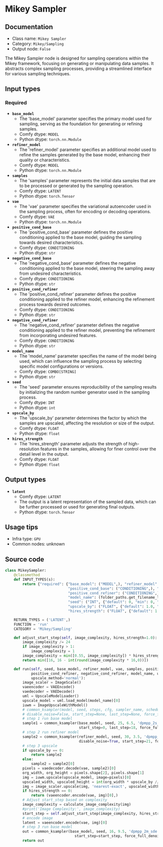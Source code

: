 # Mikey Sampler
## Documentation
- Class name: `Mikey Sampler`
- Category: `Mikey/Sampling`
- Output node: `False`

The Mikey Sampler node is designed for sampling operations within the Mikey framework, focusing on generating or manipulating data samples. It abstracts complex sampling processes, providing a streamlined interface for various sampling techniques.
## Input types
### Required
- **`base_model`**
    - The 'base_model' parameter specifies the primary model used for sampling, serving as the foundation for generating or refining samples.
    - Comfy dtype: `MODEL`
    - Python dtype: `torch.nn.Module`
- **`refiner_model`**
    - The 'refiner_model' parameter specifies an additional model used to refine the samples generated by the base model, enhancing their quality or characteristics.
    - Comfy dtype: `MODEL`
    - Python dtype: `torch.nn.Module`
- **`samples`**
    - The 'samples' parameter represents the initial data samples that are to be processed or generated by the sampling operation.
    - Comfy dtype: `LATENT`
    - Python dtype: `torch.Tensor`
- **`vae`**
    - The 'vae' parameter specifies the variational autoencoder used in the sampling process, often for encoding or decoding operations.
    - Comfy dtype: `VAE`
    - Python dtype: `torch.nn.Module`
- **`positive_cond_base`**
    - The 'positive_cond_base' parameter defines the positive conditioning applied to the base model, guiding the sampling towards desired characteristics.
    - Comfy dtype: `CONDITIONING`
    - Python dtype: `str`
- **`negative_cond_base`**
    - The 'negative_cond_base' parameter defines the negative conditioning applied to the base model, steering the sampling away from undesired characteristics.
    - Comfy dtype: `CONDITIONING`
    - Python dtype: `str`
- **`positive_cond_refiner`**
    - The 'positive_cond_refiner' parameter defines the positive conditioning applied to the refiner model, enhancing the refinement process towards desired outcomes.
    - Comfy dtype: `CONDITIONING`
    - Python dtype: `str`
- **`negative_cond_refiner`**
    - The 'negative_cond_refiner' parameter defines the negative conditioning applied to the refiner model, preventing the refinement from incorporating undesired features.
    - Comfy dtype: `CONDITIONING`
    - Python dtype: `str`
- **`model_name`**
    - The 'model_name' parameter specifies the name of the model being used, which can influence the sampling process by selecting specific model configurations or versions.
    - Comfy dtype: `COMBO[STRING]`
    - Python dtype: `str`
- **`seed`**
    - The 'seed' parameter ensures reproducibility of the sampling results by initializing the random number generator used in the sampling process.
    - Comfy dtype: `INT`
    - Python dtype: `int`
- **`upscale_by`**
    - The 'upscale_by' parameter determines the factor by which the samples are upscaled, affecting the resolution or size of the output.
    - Comfy dtype: `FLOAT`
    - Python dtype: `float`
- **`hires_strength`**
    - The 'hires_strength' parameter adjusts the strength of high-resolution features in the samples, allowing for finer control over the detail level in the output.
    - Comfy dtype: `FLOAT`
    - Python dtype: `float`
## Output types
- **`latent`**
    - Comfy dtype: `LATENT`
    - The output is a latent representation of the sampled data, which can be further processed or used for generating final outputs.
    - Python dtype: `torch.Tensor`
## Usage tips
- Infra type: `GPU`
- Common nodes: unknown


## Source code
```python
class MikeySampler:
    @classmethod
    def INPUT_TYPES(s):
        return {"required": {"base_model": ("MODEL",), "refiner_model": ("MODEL",), "samples": ("LATENT",), "vae": ("VAE",),
                             "positive_cond_base": ("CONDITIONING",), "negative_cond_base": ("CONDITIONING",),
                             "positive_cond_refiner": ("CONDITIONING",), "negative_cond_refiner": ("CONDITIONING",),
                             "model_name": (folder_paths.get_filename_list("upscale_models"), ),
                             "seed": ("INT", {"default": 0, "min": 0, "max": 0xffffffffffffffff}),
                             "upscale_by": ("FLOAT", {"default": 1.0, "min": 0.0, "max": 10.0, "step": 0.1}),
                             "hires_strength": ("FLOAT", {"default": 1.0, "min": 0.0, "max": 2.0, "step": 0.1}),}}

    RETURN_TYPES = ('LATENT',)
    FUNCTION = 'run'
    CATEGORY = 'Mikey/Sampling'

    def adjust_start_step(self, image_complexity, hires_strength=1.0):
        image_complexity /= 24
        if image_complexity > 1:
            image_complexity = 1
        image_complexity = min([0.55, image_complexity]) * hires_strength
        return min([16, 16 - int(round(image_complexity * 16,0))])

    def run(self, seed, base_model, refiner_model, vae, samples, positive_cond_base, negative_cond_base,
            positive_cond_refiner, negative_cond_refiner, model_name, upscale_by=1.0, hires_strength=1.0,
            upscale_method='normal'):
        image_scaler = ImageScale()
        vaeencoder = VAEEncode()
        vaedecoder = VAEDecode()
        uml = UpscaleModelLoader()
        upscale_model = uml.load_model(model_name)[0]
        iuwm = ImageUpscaleWithModel()
        # common_ksampler(model, seed, steps, cfg, sampler_name, scheduler, positive, negative, latent, denoise=1.0,
        # disable_noise=False, start_step=None, last_step=None, force_full_denoise=False)
        # step 1 run base model
        sample1 = common_ksampler(base_model, seed, 25, 6.5, 'dpmpp_2s_ancestral', 'simple', positive_cond_base, negative_cond_base, samples,
                                  start_step=0, last_step=18, force_full_denoise=False)[0]
        # step 2 run refiner model
        sample2 = common_ksampler(refiner_model, seed, 30, 3.5, 'dpmpp_2m', 'simple', positive_cond_refiner, negative_cond_refiner, sample1,
                                  disable_noise=True, start_step=21, force_full_denoise=True)
        # step 3 upscale
        if upscale_by == 0:
            return sample2
        else:
            sample2 = sample2[0]
        pixels = vaedecoder.decode(vae, sample2)[0]
        org_width, org_height = pixels.shape[2], pixels.shape[1]
        img = iuwm.upscale(upscale_model, image=pixels)[0]
        upscaled_width, upscaled_height = int(org_width * upscale_by // 8 * 8), int(org_height * upscale_by // 8 * 8)
        img = image_scaler.upscale(img, 'nearest-exact', upscaled_width, upscaled_height, 'center')[0]
        if hires_strength == 0:
            return (vaeencoder.encode(vae, img)[0],)
        # Adjust start_step based on complexity
        image_complexity = calculate_image_complexity(img)
        #print('Image Complexity:', image_complexity)
        start_step = self.adjust_start_step(image_complexity, hires_strength)
        # encode image
        latent = vaeencoder.encode(vae, img)[0]
        # step 3 run base model
        out = common_ksampler(base_model, seed, 16, 9.5, 'dpmpp_2m_sde', 'karras', positive_cond_base, negative_cond_base, latent,
                                start_step=start_step, force_full_denoise=True)
        return out

```
